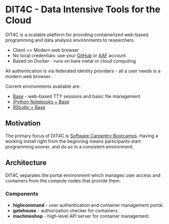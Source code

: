 # DIT4C - Data Intensive Tools for the Cloud

DIT4C is a scalable platform for providing containerized web-based programming and data analysis environments to researchers.

 * Client == Modern web browser
 * No local credentials: use your [GitHub][github] or [AAF][aaf] account
 * Based on Docker - runs on bare metal or cloud computing

All authentication is via federated identity providers - all a user needs is a modern web browser. 

Current environments available are:
 * [Base][dit4c-container-base] - web-based TTY sessions and basic file management
 * [iPython Notebooks + Base][dit4c-container-ipython]
 * [RStudio + Base][dit4c-container-rstudio]

## Motivation
The primary focus of DIT4C is [Software Carpentry Bootcamps][swc]. Having a working install right from the beginning means participants start programming sooner, and do so in a consistent environment.

## Architecture

DIT4C separates the portal environment which manages user access and containers from the compute nodes that provide them.

### Components

 * __highcommand__ - user authentication and container management portal.
 * __gatehouse__ - authorization checker for containers.
 * __machineshop__ - high-level API server for container management.




[swc]: http://software-carpentry.org/
[aaf]: https://aaf.edu.au/
[github]: https://github.com/
[dit4c-container-base]: https://registry.hub.docker.com/u/dit4c/dit4c-container-base/
[dit4c-container-ipython]: https://registry.hub.docker.com/u/dit4c/dit4c-container-ipython/
[dit4c-container-rstudio]: https://registry.hub.docker.com/u/dit4c/dit4c-container-rstudio/

